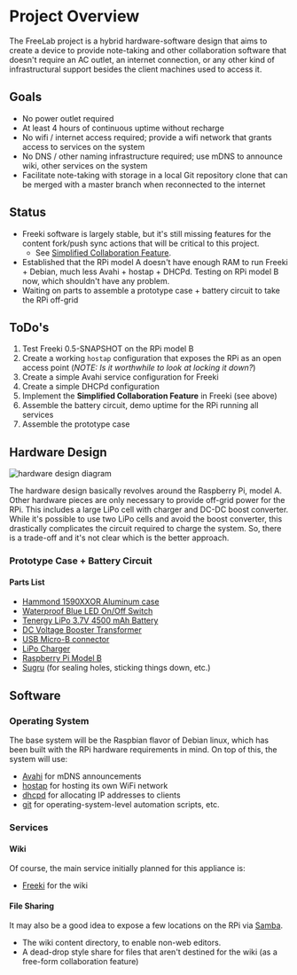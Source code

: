 <!-- Freeki metadata. Do not remove this section!
TITLE: Project Overview
-->
# Project Overview

The FreeLab project is a hybrid hardware-software design that aims to create a device to provide note-taking and other collaboration software that doesn't require an AC outlet, an internet connection, or any other kind of infrastructural support besides the client machines used to access it.

## Goals

- No power outlet required
- At least 4 hours of continuous uptime without recharge
- No wifi / internet access required; provide a wifi network that grants access to services on the system
- No DNS / other naming infrastructure required; use mDNS to announce wiki, other services on the system
- Facilitate note-taking with storage in a local Git repository clone that can be merged with a master branch when reconnected to the internet

## Status

- Freeki software is largely stable, but it's still missing features for the content fork/push sync actions that will be critical to this project.
    - See [Simplified Collaboration Feature](http://localhost:8080/wiki/Projects/Freeki/Planning/Simplified%20Collaboration%20Feature#).
- Established that the RPi model A doesn't have enough RAM to run Freeki + Debian, much less Avahi + hostap + DHCPd. Testing on RPi model B now, which shouldn't have any problem.
- Waiting on parts to assemble a prototype case + battery circuit to take the RPi off-grid

## ToDo's

1. Test Freeki 0.5-SNAPSHOT on the RPi model B
2. Create a working `hostap` configuration that exposes the RPi as an open access point (*NOTE: Is it worthwhile to look at locking it down?*)
3. Create a simple Avahi service configuration for Freeki
4. Create a simple DHCPd configuration
5. Implement the **Simplified Collaboration Feature** in Freeki (see above)
6. Assemble the battery circuit, demo uptime for the RPi running all services
7. Assemble the prototype case

## Hardware Design

![hardware design diagram](/static/images/freelab/hardware-design.png)

The hardware design basically revolves around the Raspberry Pi, model A. Other hardware pieces are only necessary to provide off-grid power for the RPi. This includes a large LiPo cell with charger and DC-DC boost converter. While it's possible to use two LiPo cells and avoid the boost converter, this drastically complicates the circuit required to charge the system. So, there is a trade-off and it's not clear which is the better approach.

### Prototype Case + Battery Circuit

#### Parts List

- [Hammond 1590XXOR Aluminum case](http://amzn.com/B0080GWL8A)
- [Waterproof Blue LED On/Off Switch](http://www.adafruit.com/products/915)
- [Tenergy LiPo 3.7V 4500 mAh Battery](http://is.gd/XldCev)
- [DC Voltage Booster Transformer](http://is.gd/CIk0p2)
- [USB Micro-B connector](www.adafruit.com/products/1390)
- [LiPo Charger](https://www.sparkfun.com/products/10217)
- [Raspberry Pi Model B](http://is.gd/SJAygC)
- [Sugru](http://www.adafruit.com/products/436) (for sealing holes, sticking things down, etc.)

## Software

### Operating System

The base system will be the Raspbian flavor of Debian linux, which has been built with the RPi hardware requirements in mind. On top of this, the system will use:

- [Avahi](http://en.wikipedia.org/wiki/Avahi_%28software%29) for mDNS announcements
- [hostap](http://en.wikipedia.org/wiki/HostAP) for hosting its own WiFi network
- [dhcpd](http://en.wikipedia.org/wiki/DHCPD) for allocating IP addresses to clients
- [git](http://www.git-scm.com) for operating-system-level automation scripts, etc.

### Services

#### Wiki

Of course, the main service initially planned for this appliance is:

- [Freeki](/wiki/Projects/Freeki/Project%20Description) for the wiki

#### File Sharing

It may also be a good idea to expose a few locations on the RPi via [Samba](http://en.wikipedia.org/wiki/Samba_%28software%29). 

- The wiki content directory, to enable non-web editors.
- A dead-drop style share for files that aren't destined for the wiki (as a free-form collaboration feature)


